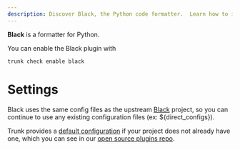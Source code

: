 ```yaml
---
description: Discover Black, the Python code formatter.  Learn how to integrate it with Trunk Check for seamless coding style enforcement.
---
```


**Black** is a formatter for Python.

You can enable the Black plugin with

```shell
trunk check enable black
```

# Settings

Black uses the same config files as the 
upstream [Black](https://pypi.org/project/black/) project, so you can continue to use any
existing configuration files (ex: ${direct_configs}).

Trunk provides a [default configuration](https://github.com/trunk-io/plugins/tree/main/linters/black) if your project does not already have one,
which you can see in our [open source plugins repo](https://github.com/trunk-io/plugins/tree/main).
